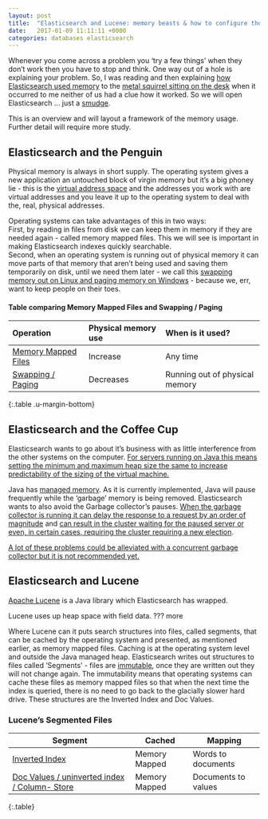 ```yaml
---
layout: post
title:  "Elasticsearch and Lucene: memory beasts & how to configure them"
date:   2017-01-09 11:11:11 +0000
categories: databases elasticsearch
---
```


Whenever you come across a problem you ‘try a few things’ when they don’t work then you have to stop and think. One way out of a hole is explaining your problem. So, I was reading and then explaining [how Elasticsearch used memory](https://www.elastic.co/guide/en/elasticsearch/guide/2.x/heap-sizing.html) to the [metal squirrel sitting on the desk](https://en.wikipedia.org/wiki/Rubber_duck_debugging) when it occurred to me neither of us had a clue how it worked. So we will open Elasticsearch ... just a [smudge](http://www.urbandictionary.com/define.php?term=smidge).  

This is an overview and will layout a framework of the memory usage. Further detail will require more study.  

## Elasticsearch and the Penguin
Physical memory is always in short supply. The operating system gives a new application an untouched block of virgin memory but it’s a big phoney lie - this is the [virtual address space](https://msdn.microsoft.com/en-us/library/aa366912(VS.85).aspx) and the addresses you work with are virtual addresses and you leave it up to the operating system to deal with the, real, physical addresses.

Operating systems can take advantages of this in two ways:  
First, by reading in files from disk we can keep them in memory if they are needed again - called memory mapped files. This we will see is important in making Elasticsearch indexes quickly searchable.  
Second, when an operating system is running out of physical memory it can move parts of that memory that aren’t being used and saving them temporarily on disk, until we need them later - we call this [swapping memory out on Linux and paging memory on Windows](https://en.wikipedia.org/wiki/Paging) - because we, err, want to keep people on their toes.   

#### Table  comparing Memory Mapped Files and Swapping / Paging

| Operation                                                               | Physical memory use  | When is it used?               |
|:----------------------------------------------------------------------- |:---------------------|:-------------------------------|
| [Memory Mapped Files](https://en.wikipedia.org/wiki/Memory-mapped_file) | Increase             | Any time                       |
| [Swapping / Paging](https://en.wikipedia.org/wiki/Paging)               | Decreases            | Running out of physical memory |
{:.table .u-margin-bottom}



## Elasticsearch and the Coffee Cup
Elasticsearch wants to go about it’s business with as little interference from the other systems on the computer. [For servers running on Java this means setting the minimum and maximum heap size the same to increase predictability of the sizing of the virtual machine.](https://docs.oracle.com/javase/8/docs/technotes/guides/vm/gctuning/sizing.html#sthref22)   

Java has [managed memory](https://docs.oracle.com/cd/E13150_01/jrockit_jvm/jrockit/geninfo/diagnos/garbage_collect.html). As it is currently implemented, Java will pause frequently while the ‘garbage’ memory is being removed. Elasticsearch wants to also avoid the Garbage collector’s pauses. [When the garbage collector is running it can delay the response to a request by an order of magnitude](https://docs.oracle.com/cd/E13150_01/jrockit_jvm/jrockit/geninfo/diagnos/garbage_collect.html) and [can result in the cluster waiting for the paused server or even, in certain cases, requiring the cluster requiring a new election](https://www.elastic.co/blog/a-heap-of-trouble).   

[A lot of these problems could be alleviated with a concurrent garbage collector but it is not recommended yet.](https://www.elastic.co/blog/a-heap-of-trouble)  

## Elasticsearch and Lucene

 [Apache Lucene](http://lucene.apache.org/core/) is a Java library which Elasticsearch has wrapped.  

Lucene uses up heap space with field data. ??? more 

Where Lucene can it puts search structures into files, called segments, that can be cached by the operating system and presented, as mentioned earlier, as memory mapped files. Caching is at the operating system level and outside the Java managed heap.  Elasticsearch writes out structures to files called ’Segments’  - files are [immutable](https://www.elastic.co/guide/en/elasticsearch/guide/current/making-text-searchable.html#_immutability), once they are written out they will not change again. The immutability means that operating systems can cache these files as memory mapped files so that when the next time the index is queried, there is no need to go back to the glacially slower hard drive. These structures are the Inverted Index and Doc Values.  

### Lucene’s Segmented Files

| Segment                                                                                                         | Cached        | Mapping                | 
| ----------------------------------------------------------------------------------------------------------------|---------------|----------------------- |
| [Inverted Index](https://en.wikipedia.org/wiki/Inverted_index)                                                                | Memory Mapped | Words to documents     |
| [Doc Values / uninverted index / Column- Store](https://www.elastic.co/guide/en/elasticsearch/guide/2.x/docvalues-intro.html) | Memory Mapped | Documents to values    |
{:.table}

